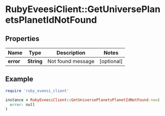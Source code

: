 # RubyEveesiClient::GetUniversePlanetsPlanetIdNotFound

## Properties

| Name | Type | Description | Notes |
| ---- | ---- | ----------- | ----- |
| **error** | **String** | Not found message | [optional] |

## Example

```ruby
require 'ruby_eveesi_client'

instance = RubyEveesiClient::GetUniversePlanetsPlanetIdNotFound.new(
  error: null
)
```

